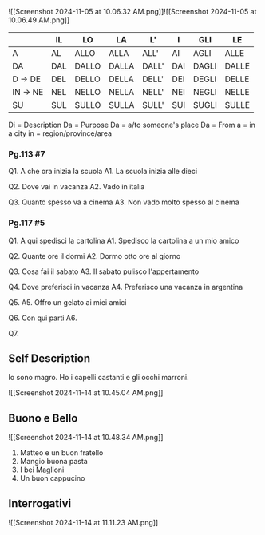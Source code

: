 ![[Screenshot 2024-11-05 at 10.06.32 AM.png]]![[Screenshot 2024-11-05 at 10.06.49 AM.png]]

|          | IL  | LO    | LA    | L'    | I   | GLI   | LE    |
| -------- | --- | ----- | ----- | ----- | --- | ----- | ----- |
| A        | AL  | ALLO  | ALLA  | ALL'  | AI  | AGLI  | ALLE  |
| DA       | DAL | DALLO | DALLA | DALL' | DAI | DAGLI | DALLE |
| D -> DE  | DEL | DELLO | DELLA | DELL' | DEI | DEGLI | DELLE |
| IN -> NE | NEL | NELLO | NELLA | NELL' | NEI | NEGLI | NELLE |
| SU       | SUL | SULLO | SULLA | SULL' | SUI | SUGLI | SULLE |

Di = Description
Da = Purpose
Da = a/to someone's place
Da = From
a = in a city
in = region/province/area

### Pg.113 #7
Q1. A che ora inizia la scuola
A1. La scuola inizia alle dieci

Q2. Dove vai in vacanza
A2. Vado in italia

Q3. Quanto spesso va a cinema
A3. Non vado molto spesso al cinema

### Pg.117 #5
Q1. A qui spedisci la cartolina
A1. Spedisco la cartolina a un mio amico

Q2. Quante ore il dormi
A2. Dormo otto ore al giorno

Q3. Cosa fai il sabato
A3. Il sabato pulisco l'appertamento

Q4. Dove preferisci in vacanza
A4. Preferisco una vacanza in argentina

Q5. 
A5. Offro un gelato ai miei amici

Q6. Con qui parti
A6.

Q7. 

## Self Description
Io sono magro. Ho i capelli castanti e gli occhi marroni.


![[Screenshot 2024-11-14 at 10.45.04 AM.png]]
## Buono e Bello
![[Screenshot 2024-11-14 at 10.48.34 AM.png]]
1. Matteo e un buon fratello
2. Mangio buona pasta
3. I bei Maglioni
4. Un buon cappucino

## Interrogativi
![[Screenshot 2024-11-14 at 11.11.23 AM.png]]